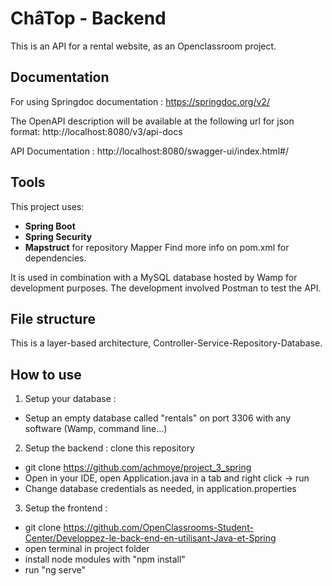 # ChâTop - Backend 
This is an API for a rental website, as an Openclassroom project. 

## Documentation 
For using Springdoc documentation :
https://springdoc.org/v2/

The OpenAPI description will be available at the following url for json format:
http://localhost:8080/v3/api-docs

API Documentation :
http://localhost:8080/swagger-ui/index.html#/

## Tools
This project uses: 
- **Spring Boot**
- **Spring Security**  
- **Mapstruct** for repository Mapper 
Find more info on pom.xml for dependencies. 

It is used in combination with a MySQL database hosted by Wamp for development purposes. 
The development involved Postman to test the API. 

## File structure 
This is a layer-based architecture, Controller-Service-Repository-Database.

## How to use
1. Setup your database :
- Setup an empty database called "rentals" on port 3306 with any software (Wamp, command line...) 

2. Setup the backend : clone this repository 
- git clone https://github.com/achmoye/project_3_spring
- Open in your IDE, open Application.java in a tab and right click -> run 
- Change database credentials as needed, in application.properties

3. Setup the frontend : 
- git clone https://github.com/OpenClassrooms-Student-Center/Developpez-le-back-end-en-utilisant-Java-et-Spring
- open terminal in project folder
- install node modules with "npm install"
- run "ng serve"

